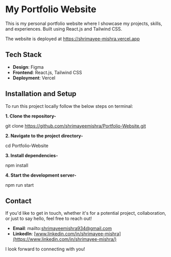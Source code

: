 # My Portfolio Website
This is my personal portfolio website where I showcase my projects, skills, and experiences. Built using React.js and Tailwind CSS.

The website is deployed at https://shrimayee-mishra.vercel.app

## Tech Stack
- **Design**: Figma
- **Frontend**: React.js, Tailwind CSS
- **Deployment**: Vercel


## Installation and Setup

To run this project locally follow the below steps on terminal:

**1. Clone the repository-**

   git clone https://github.com/shrimayeemishra/Portfolio-Website.git

**2. Navigate to the project directory-**

   cd Portfolio-Website

**3. Install dependencies-**

   npm install

**4. Start the development server-**

   npm run start

## Contact

If you'd like to get in touch, whether it's for a potential project, collaboration, or just to say hello, feel free to reach out!

- **Email**: mailto:shrimayeemishra934@gmail.com
- **LinkedIn**: [www.linkedin.com/in/shrimayee-mishra](https://www.linkedin.com/in/shrimayee-mishra/)

I look forward to connecting with you!
